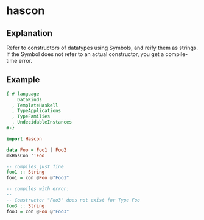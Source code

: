 # hascon

## Explanation

Refer to constructors of datatypes using Symbols, 
and reify them as strings. If the Symbol does not
refer to an actual constructor, you get a compile-time
error.

## Example

```Haskell
{-# language
    DataKinds
  , TemplateHaskell
  , TypeApplications
  , TypeFamilies
  , UndecidableInstances
#-}

import Hascon

data Foo = Foo1 | Foo2
mkHasCon ''Foo

-- compiles just fine
foo1 :: String
foo1 = con @Foo @"Foo1"

-- compiles with error:
--
-- Constructor "Foo3" does not exist for Type Foo
foo3 :: String
foo3 = con @Foo @"Foo3"
```
